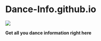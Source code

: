 # Dance-Info.github.io
![](https://www.google.com/url?sa=i&url=https%3A%2F%2Fpixy.org%2F82162%2F&psig=AOvVaw2p4_N28jNw9nhIgrymp_GT&ust=1607435798181000&source=images&cd=vfe&ved=0CAIQjRxqFwoTCJjBn5aDvO0CFQAAAAAdAAAAABAJ)

**Get all you dance information right here**

